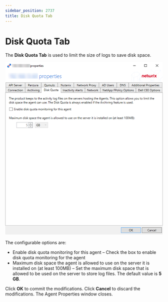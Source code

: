 ```yaml
---
sidebar_position: 2737
title: Disk Quota Tab
---
```


# Disk Quota Tab

The **Disk Quota Tab** is used to limit the size of logs to save disk space.

![](../../../../../../../static/images/ActivityMonitor_8.0/Content/Resources/Images/ActivityMonitor/Properties/AgentProperties/DiskQuotaTab.png)

The configurable options are:

* Enable disk quota monitoring for this agent – Check the box to enable disk quota monitoring for the agent
* Maximum disk space the agent is allowed to use on the server it is installed on (at least 100MB) – Set the maximum disk space that is allowed to be used on the server to store log files. The default value is **5 GB**.

Click **OK** to commit the modifications. Click **Cancel** to discard the modifications. The Agent Properties window closes.
